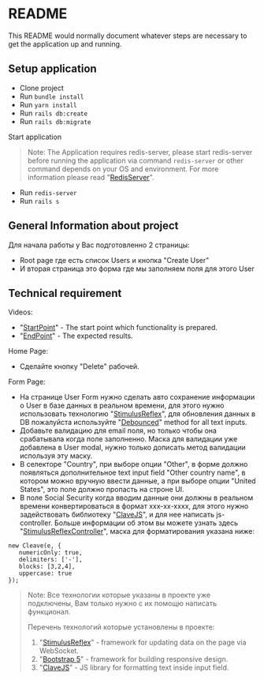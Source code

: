 [RedisServer]: <https://redis.io/docs/getting-started/>
[StimulusReflex]: <https://docs.stimulusreflex.com/>
[StimulusReflexController]: <https://docs.stimulusreflex.com/hello-world/quickstart#trigger-reflex-actions-inside-stimulus-controllers>
[Bootstrap 5]: <https://getbootstrap.com/docs/5.0/getting-started/introduction/>
[ClaveJS]: <https://nosir.github.io/cleave.js/>
[Debounced]: <https://docs.stimulusreflex.com/appendices/events#debounced>
[StartPoint]: <https://www.loom.com/share/b0452c9a78614d63a1b4f107b6cfe4ed>
[EndPoint]: <https://www.loom.com/share/7862db34f4114a3ea388576caa9465d4>
# README

This README would normally document whatever steps are necessary to get the
application up and running.

## Setup application
* Clone project
* Run ``` bundle install ```
* Run ``` yarn install ```
* Run ``` rails db:create ```
* Run ``` rails db:migrate ```

Start application
> Note: The Application requires redis-server,
> please start redis-server before running the application via command `redis-server` 
> or other command depends on your OS and environment. For more information please read 
"[RedisServer]".

* Run ``` redis-server ```
* Run ``` rails s ```

## General Information about project
Для начала работы у Вас подготовленно 2 страницы:
* Root page где есть список Users и кнопка "Create User"
* И вторая страница это форма где мы заполняем поля для этого User

## Technical requirement

Videos:
* "[StartPoint]" - The start point which functionality is prepared.
* "[EndPoint]" - The expected results.

Home Page:
  * Cделайте кнопку "Delete" рабочей.

Form Page:
 * На странице User Form нужно сделать авто сохранение информации о User в базе данных
в реальном времени, для этого нужно использовать технологию "[StimulusReflex]", для обновления данных в DB пожалуйста используйте "[Debounced]" method for all text inputs.
 * Добавьте валидацию для email поля, но только чтобы она срабатывала когда поле заполненно. Маска для валидации
уже добавлена в User modal, нужно только дописать метод валидации используя эту маску.
 * В селекторе "Country", при выборе опции "Other", в форме должно появляться дополнительное text input field "Other country name",
в котором можно вручную ввести данные, а при выборе опции "United States", это поле должно пропасть
на строне UI.
 * В поле Social Security когда вводим данные они должны в реальном времени конвертироваться в формат xxx-xx-xxxx, для этого нужно задействовать библиотеку "[ClaveJS]", и для нее написать js-controller. Больше информации
об этом вы можете узнать здесь "[StimulusReflexController]", маска для форматирования указана ниже:
```  
new Cleave(e, {
   numericOnly: true,
   delimiters: ['-'],
   blocks: [3,2,4],
   uppercase: true
});
```

> Note: Все технологии которые указаны в проекте уже подключены, Вам только нужно
> с их помощю написать функционал.
>
> Перечень технологий которые установлены в проекте:
> 1. "[StimulusReflex]" - framework for updating data on the page via WebSocket.
> 2. "[Bootstrap 5]" - framework for building responsive design.
> 3. "[ClaveJS]" - JS library for formatting text inside input field.
> 

